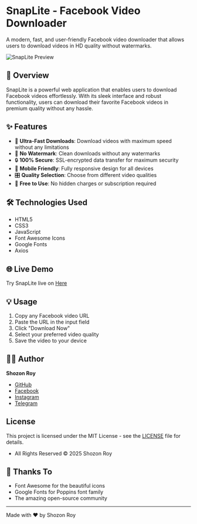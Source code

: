 
# SnapLite - Facebook Video Downloader

A modern, fast, and user-friendly Facebook video downloader that allows users to download videos in HD quality without watermarks.

![SnapLite Preview](https://raw.githubusercontent.com/your-username/snaplite/main/preview.png)

## 🚀 Overview

SnapLite is a powerful web application that enables users to download Facebook videos effortlessly. With its sleek interface and robust functionality, users can download their favorite Facebook videos in premium quality without any hassle.

## ✨ Features

- 🚄 **Ultra-Fast Downloads**: Download videos with maximum speed without any limitations
- 🎯 **No Watermark**: Clean downloads without any watermarks
- 🔒 **100% Secure**: SSL-encrypted data transfer for maximum security
- 📱 **Mobile Friendly**: Fully responsive design for all devices
- 🎛️ **Quality Selection**: Choose from different video qualities
- 💯 **Free to Use**: No hidden charges or subscription required

## 🛠️ Technologies Used

  - HTML5
  - CSS3 
  - JavaScript 
  - Font Awesome Icons
  - Google Fonts 
  - Axios



## 🌐 Live Demo

Try SnapLite live on [Here](https://snaplite.yourusername.repl.co)

## 💡 Usage

1. Copy any Facebook video URL
2. Paste the URL in the input field
3. Click "Download Now"
4. Select your preferred video quality
5. Save the video to your device

## 👨‍💻 Author

**Shozon Roy**
- [GitHub](https://github.com/shozon-roy)
- [Facebook](https://www.facebook.com/shozon.roy2)
- [Instagram](https://www.instagram.com/shozon_roy)
- [Telegram](https://t.me/shozonroy2)

## License

This project is licensed under the MIT License - see the [LICENSE](LICENSE) file for details.

- All Rights Reserved © 2025 Shozon Roy



## 🙏 Thanks To

- Font Awesome for the beautiful icons
- Google Fonts for Poppins font family
- The amazing open-source community

---
Made with ❤️ by Shozon Roy
